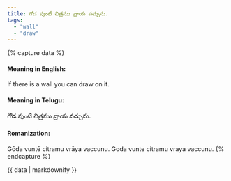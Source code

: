 ```yaml
---
title: గోడ వుంటే చిత్రము వ్రాయ వచ్చును.
tags:
  - "wall"
  - "draw"
---
```


{% capture data %}
#### Meaning in English:
If there is a wall you can draw on it.

#### Meaning in Telugu:
గోడ వుంటే చిత్రము వ్రాయ వచ్చును.

#### Romanization:
Gōḍa vuṇṭē citramu vrāya vaccunu.
Goda vunte citramu vraya vaccunu.
{% endcapture %}

{{ data | markdownify }}

